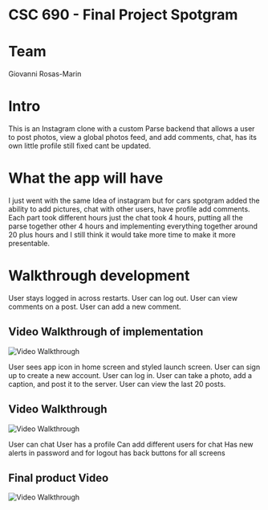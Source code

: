 
# CSC 690 - Final Project Spotgram

# Team
Giovanni Rosas-Marin


# Intro
This is an Instagram clone with a custom Parse backend that allows a user to post photos, view a global photos feed, and add comments, chat, has its own little profile still fixed cant be updated.

# What the app will have
I just went with the same Idea of instagram but for cars spotgram added the ability to add pictures, chat with other users, have profile add comments.  Each part took different hours just the chat took 4 hours, putting all the parse together other 4 hours and implementing everything together around 20 plus hours and I still think it would take more time to make it more presentable.

# Walkthrough development
User stays logged in across restarts.
User can log out.
User can view comments on a post.
User can add a new comment.

## Video Walkthrough of implementation

<img src='http://g.recordit.co/9ZSxYgZwju.gif' title='Video Walkthrough' width='' alt='Video Walkthrough' />

User sees app icon in home screen and styled launch screen.
User can sign up to create a new account. 
User can log in.
User can take a photo, add a caption, and post it to the server.
User can view the last 20 posts.

## Video Walkthrough

<img src='http://g.recordit.co/w0yHDC2Qpl.gif' title='Video Walkthrough' width='' alt='Video Walkthrough' />



User can chat
User has a profile
Can add different users for chat
Has new alerts in password and for logout 
has back buttons for all screens

## Final product Video 
<img src='http://g.recordit.co/9p7WJvs7yP.gif' title='Video Walkthrough' width='' alt='Video Walkthrough' />

